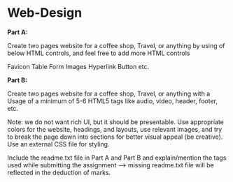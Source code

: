 # Web-Design

<b>Part A:</b>

Create two pages website for a coffee shop, Travel, or anything by using of below HTML controls, and feel free to add more HTML controls

Favicon
Table
Form
Images
Hyperlink
Button etc.

<b>Part B:</b>

Create two pages website for a coffee shop, Travel, or anything with a Usage of a minimum of 5-6 HTML5 tags like audio, video, header, footer, etc.

Note: we do not want rich UI, but it should be presentable. Use appropriate colors for the website, headings, and layouts, use relevant images, and try to break the page down into sections for better visual appeal (be creative). Use an external CSS file for styling.

Include the readme.txt file in Part A and Part B and explain/mention the tags used while submitting the assignment --> missing readme.txt file will be reflected in the deduction of marks.
